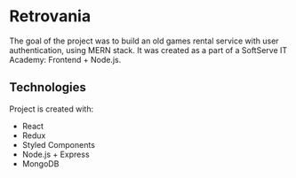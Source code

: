 # Retrovania

The goal of the project was to build an old games rental service with user
authentication, using MERN stack. It was created as a part of a SoftServe IT
Academy: Frontend + Node.js.

## Technologies

Project is created with:
 - React
 - Redux
 - Styled Components
 - Node.js + Express
 - MongoDB
